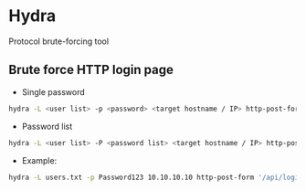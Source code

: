 # Hydra

Protocol brute-forcing tool

## Brute force HTTP login page

* Single password

```bash
hydra -L <user list> -p <password> <target hostname / IP> http-post-form '<uri>:<user parameter>=^USER^&<password parameter>=^PASS^:F=<failure string>' -v
```

* Password list

```bash
hydra -L <user list> -P <password list> <target hostname / IP> http-post-form '<uri>:<user parameter>=^USER^&<password parameter>=^PASS^:F=<failure string>' -v
```

* Example:

```bash
hydra -L users.txt -p Password123 10.10.10.10 http-post-form '/api/login:username=^USER^&password=^PASS^:F=failed' -v
```
